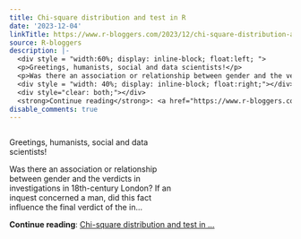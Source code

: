 ```yaml
---
title: Chi-square distribution and test in R
date: '2023-12-04'
linkTitle: https://www.r-bloggers.com/2023/12/chi-square-distribution-and-test-in-r/
source: R-bloggers
description: |-
  <div style = "width:60%; display: inline-block; float:left; ">
  <p>Greetings, humanists, social and data scientists!</p>
  <p>Was there an association or relationship between gender and the verdicts in investigations in 18th-century London? If an inquest concerned a man, did this fact influence the final verdict of the in...</p></div>
  <div style = "width: 40%; display: inline-block; float:right;"></div>
  <div style="clear: both;"></div>
  <strong>Continue reading</strong>: <a href="https://www.r-bloggers.com/2023/12/chi-square-distribution-and-test-in-r/">Chi-square distribution and test in ...
disable_comments: true
---
```

<div style = "width:60%; display: inline-block; float:left; ">
<p>Greetings, humanists, social and data scientists!</p>
<p>Was there an association or relationship between gender and the verdicts in investigations in 18th-century London? If an inquest concerned a man, did this fact influence the final verdict of the in...</p></div>
<div style = "width: 40%; display: inline-block; float:right;"></div>
<div style="clear: both;"></div>
<strong>Continue reading</strong>: <a href="https://www.r-bloggers.com/2023/12/chi-square-distribution-and-test-in-r/">Chi-square distribution and test in ...